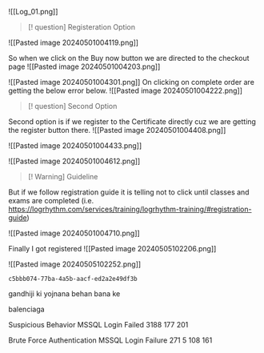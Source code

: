 
![[Log_01.png]]

>[! question] Registeration Option

![[Pasted image 20240501004119.png]]

So when we click on the Buy now button we are directed to the checkout page
![[Pasted image 20240501004203.png]]

![[Pasted image 20240501004301.png]]
On clicking on complete order are getting the below error below.
![[Pasted image 20240501004222.png]]



>[! question] Second Option

Second option is if we register to the Certificate directly cuz we are getting the register button there.
![[Pasted image 20240501004408.png]]

![[Pasted image 20240501004433.png]]

![[Pasted image 20240501004612.png]]


>[! Warning] Guideline

But if we follow registration guide it is telling not to click until classes and exams are completed (i.e. https://logrhythm.com/services/training/logrhythm-training/#registration-guide)

![[Pasted image 20240501004710.png]]

Finally I got registered
![[Pasted image 20240505102206.png]]

![[Pasted image 20240505102252.png]]

```
c5bbb074-77ba-4a5b-aacf-ed2a2e49df3b
```

gandhiji ki yojnana behan bana ke

balenciaga
 

Suspicious Behavior
MSSQL Login Failed
3188
177
201

Brute Force Authentication
MSSQL Login Failure
271
5
108
161

